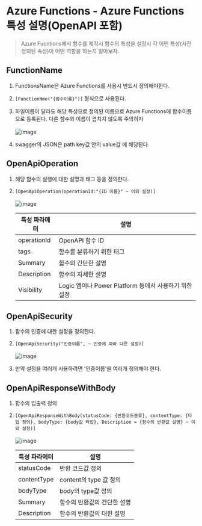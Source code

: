 # Azure Functions - Azure Functions 특성 설명(OpenAPI 포함)
> Azure Fucntions에서 함수를 제작시 함수의 특성을 설정시 각 어떤 특성(사전 정의된 속성)이 어떤 역할을 하는지 알아보자.

## FunctionName

1. FunctionsName은 Azure Functions를 사용시 반드시 정의해야한다. 
2. `[FunctionNme("{함수이름}")]` 형식으로 사용된다.
3.  파일이름이 달라도 해당 특성으로 정의된 이름으로 Azure Functions에 함수이름으로 등록된다. 다른 함수와 이름이 겹치지 않도록 주의하자<br><br>![image](https://user-images.githubusercontent.com/39551265/168721734-6d99ca9e-4f79-4c52-98ea-f014726c5987.png)<br>

4. swagger의 JSON은 path key값 안의 value값 에 해당된다.

## OpenApiOperation

1. 해당 함수의 실행에 대한 설명과 태그 등을 정의한다.

2. `[OpenApiOperation(operationId:"{ID 이름}" ~ 이외 설정)]`<br><br>![image](https://user-images.githubusercontent.com/39551265/168722302-67bb3644-f2a9-47c5-88bd-0f6531a084d0.png)<br>

    |특성 파라메터|설명|
    |---|---|
    |operationId|OpenAPI 함수 ID|
    |tags|함수를 분류하기 위한 태그|
    |Summary|함수의 간단한 설명|
    |Description|함수의 자세한 설명|
    |Visibility|Logic 앱이나 Power Platform 등에서 사용하기 위한 설정|

## OpenApiSecurity

1. 함수의 인증에 대한 설정을 정의한다.

2. `[OpenApiSecurity("인증이름", ~ 인증에 따라 다른 설정)]`<br><br>![image](https://user-images.githubusercontent.com/39551265/168723368-2cec89b1-9563-43da-8b73-b16f7dcea941.png)<br>

3. 만약 설정을 여러개 사용하려면 '인증이름'을 여러개 정의해야 한다.


## OpenApiResponseWithBody

1. 함수의 입출력 정의

2. `[OpenApiResponseWithBody(statusCode: {반환코드종류}, contentType: {타입 정의}, bodyType: {body값 타입}, Description = {함수의 반환값 설명} ~ 이외 설정)]`<br><br>![image](https://user-images.githubusercontent.com/39551265/168723892-87cd1445-2d8e-4dd0-8de1-357c30ce3aaf.png)<br>

    |특성 파라메터|설명|
    |---|---|
    |statusCode|반환 코드값 정의|
    |contentType|content의 type 값 정의|
    |bodyType|body의 type값 정의|
    |Summary|함수의 반환값의 간단한 설명|
    |Description|함수의 반환값의 대한 설명|